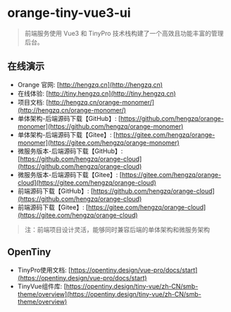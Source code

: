 # orange-tiny-vue3-ui

> 前端服务使用 Vue3 和 TinyPro 技术栈构建了一个高效且功能丰富的管理后台。

## 在线演示
- Orange 官网: [http://hengzq.cn](http://hengzq.cn)
- 在线体验: [http://tiny.hengzq.cn](http://tiny.hengzq.cn)
- 项目文档: [http://hengzq.cn/orange-monomer/](http://hengzq.cn/orange-monomer/)
- 单体架构-后端源码下载【GitHub】: [https://github.com/hengzq/orange-monomer](https://github.com/hengzq/orange-monomer)
- 单体架构-后端源码下载【Gitee】: [https://gitee.com/hengzq/orange-monomer](https://gitee.com/hengzq/orange-monomer)
- 微服务版本-后端源码下载【GitHub】: [https://github.com/hengzq/orange-cloud](https://github.com/hengzq/orange-cloud)
- 微服务版本-后端源码下载【Gitee】: [https://gitee.com/hengzq/orange-cloud](https://gitee.com/hengzq/orange-cloud)
- 前端源码下载【GitHub】: [https://github.com/hengzq/orange-cloud](https://github.com/hengzq/orange-cloud)
- 前端源码下载【Gitee】: [https://gitee.com/hengzq/orange-cloud](https://gitee.com/hengzq/orange-cloud)

> 注：前端项目设计灵活，能够同时兼容后端的单体架构和微服务架构

## OpenTiny
- TinyPro使用文档: [https://opentiny.design/vue-pro/docs/start](https://opentiny.design/vue-pro/docs/start)
- TinyVue组件库: [https://opentiny.design/tiny-vue/zh-CN/smb-theme/overview](https://opentiny.design/tiny-vue/zh-CN/smb-theme/overview)